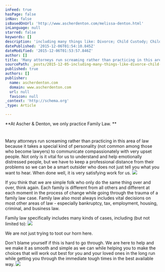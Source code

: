 ```yaml
---
inFeed: true
hasPage: false
inNav: false
isBasedOnUrl: 'http://www.ascherdenton.com/melissa-denton.html'
inLanguage: null
starred: false
keywords: []
description: 'including many things like: Divorce; Child Custody; Child Support; Collaborative Law; Settlement Law; Alimony; Annulment; Cohabitation Agreements; Collaborative'
datePublished: '2015-12-06T01:54:10.845Z'
dateModified: '2015-12-06T01:53:57.846Z'
author: []
title: 'Many attorneys run screaming rather than practicing in this area of law because it takes a special kind of personality (not common among those who become lawyers) to communicate compassionately with very upset people. Not only is it vital for us to understand and help emotionally distressed people, but we have to keep a professional distance from their problems so we can be a smart outsider who does not just tell you what you want to hear. When done well, it is very satisfying work for us.'
sourcePath: _posts/2015-12-05-including-many-things-like-divorce-child-custody-child-su.md
published: true
authors: []
publisher:
  name: ascherdenton.com
  domain: www.ascherdenton.com
  url: null
  favicon: null
_context: 'http://schema.org'
_type: Article

---
```

**At Ascher & Denton, we only practice Family Law. **

# 

Many attorneys run screaming rather than practicing in this area of law because it takes a special kind of personality (not common among those who become lawyers) to communicate compassionately with very upset people. Not only is it vital for us to understand and help emotionally distressed people, but we have to keep a professional distance from their problems so we can be a smart outsider who does not just tell you what you want to hear. When done well, it is very satisfying work for us.
![](https://the-grid-user-content.s3-us-west-2.amazonaws.com/ea934dd7-1474-4c8f-a4fa-d279465a3f75.JPG)

If you think that we are simple folk who only do the same thing over and over, think again. Each family is different from all others and different at each moment in the process of change while going through the trauma of a family law case. Family law also most always includes vital decisions on most other areas of law - especially bankruptcy, tax, employment, housing, criminal, and business law. 

Family law specifically includes many kinds of cases, including (but not limited to): ![](https://the-grid-user-content.s3-us-west-2.amazonaws.com/760b567e-2c5e-4bc2-9fdc-e93bfcf77553.JPG)

We are not just trying to toot our horn here. 

Don't blame yourself if this is hard to go through. We are here to help and we make it as smooth and simple as we can while helping you to make the choices that will work out best for you and your loved ones in the long run while getting you through the immediate tough times in the best available way.
![](https://the-grid-user-content.s3-us-west-2.amazonaws.com/761afc44-ffac-45c3-b753-56df0d5dd729.jpg)
